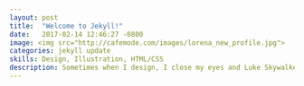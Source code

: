 ```yaml
---
layout: post
title:  "Welcome to Jekyll!"
date:   2017-02-14 12:46:27 -0800
image: <img src="http://cafemode.com/images/lorena_new_profile.jpg">
categories: jekyll update
skills: Design, Illustration, HTML/CSS
description: Sometimes when I design, I close my eyes and Luke Skywalker vs. the Death Star that shit. I just feel it, bruh.
---
```


<!-- rest of post images go here -->
